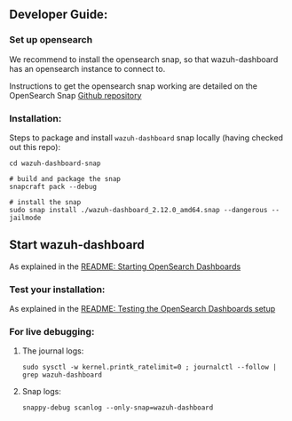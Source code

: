 ## Developer Guide:


### Set up opensearch

We recommend to install the opensearch snap, so that wazuh-dashboard
has an opensearch instance to connect to.

Instructions to get the opensearch snap working are detailed on the OpenSearch Snap
[Github repository](https://github.com/canonical/opensearch-snap)


### Installation:
Steps to package and install `wazuh-dashboard` snap locally (having checked out this repo):

```
cd wazuh-dashboard-snap

# build and package the snap
snapcraft pack --debug

# install the snap
sudo snap install ./wazuh-dashboard_2.12.0_amd64.snap --dangerous --jailmode
```


## Start wazuh-dashboard

As explained in the 
[README: Starting OpenSearch Dashboards](https://github.com/canonical/wazuh-dashboard-snap?tab=readme-ov-file#starting-wazuh-dashboard)

### Test your installation:

As explained in the
[README: Testing the OpenSearch Dashboards setup](https://github.com/canonical/wazuh-dashboard-snap?tab=readme-ov-file#testing-the-wazuh-dashboard-setup)

### For live debugging:
1. The journal logs:
   ```
   sudo sysctl -w kernel.printk_ratelimit=0 ; journalctl --follow | grep wazuh-dashboard
   ```
2. Snap logs:
   ```
   snappy-debug scanlog --only-snap=wazuh-dashboard
   ```
